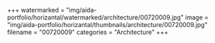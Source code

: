 +++
watermarked = "img/aida-portfolio/horizantal/watermarked/architecture/00720009.jpg"
image = "img/aida-portfolio/horizantal/thumbnails/architecture/00720009.jpg"
filename = "00720009"
categories = "Architecture"
+++
